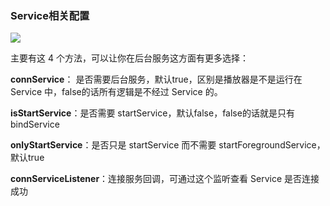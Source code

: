### Service相关配置

<img src="https://s2.loli.net/2023/01/18/ExCjMfNHyIc1hVK.png" > 

主要有这 4 个方法，可以让你在后台服务这方面有更多选择：

**connService**： 是否需要后台服务，默认true，区别是播放器是不是运行在 Service 中，false的话所有逻辑是不经过 Service 的。

**isStartService**：是否需要 startService，默认false，false的话就是只有 bindService

**onlyStartService**：是否只是 startService 而不需要 startForegroundService，默认true

**connServiceListener**：连接服务回调，可通过这个监听查看 Service 是否连接成功